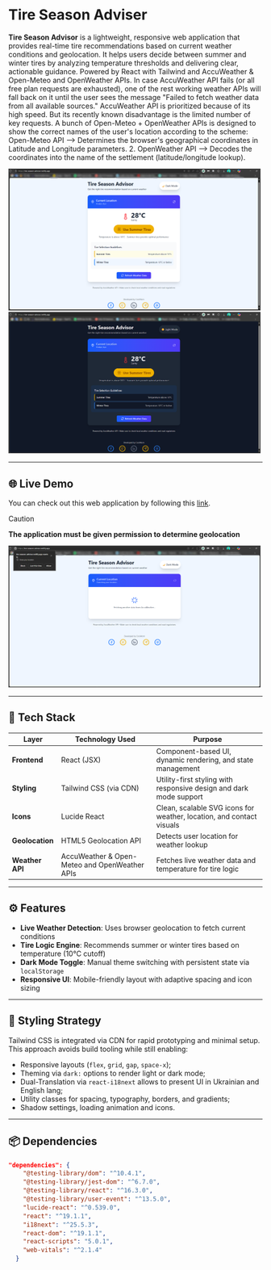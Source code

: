 # Tire Season Adviser
**Tire Season Advisor** is a lightweight, responsive web application that provides real-time tire recommendations based on current weather conditions and geolocation. It helps users decide between summer and winter tires by analyzing temperature thresholds and delivering clear, actionable guidance. Powered by React with Tailwind and AccuWeather & Open-Meteo and OpenWeather APIs. In case AccuWeather API fails (or all free plan requests are exhausted), one of the rest working weather APIs will fall back on it until the user sees the message "Failed to fetch weather data from all available sources."
AccuWeather API is prioritized because of its high speed. But its recently known disadvantage is the limited number of key requests.
A bunch of Open-Meteo + OpenWeather APIs is designed to show the correct names of the user's location according to the scheme: Open-Meteo API --> Determines the browser's geographical coordinates in Latitude and Longitude parameters. 2. OpenWeather API --> Decodes the coordinates into the name of the settlement (latitude/longitude lookup).

<div>
  <img src="assets/Light-Mode.png" alt="Screenshot of a Tire Season Advisor app page, colored in stock Light Mode palette." width = "500">   
  <img src="assets/Dark-Mode.png" alt="Screenshot of a Tire Season Advisor app page, colored in custom Dark Mode palette." width = "500">
</div>

---

## 🌐 Live Demo

You can check out this web application by following this <a href="https://tire-season-advisor.netlify.app/" target="_blank" title="Tire Season Advisor">link</a>.

> [!CAUTION]
> **The application must be given permission to determine geolocation**
<div>
  <img src="assets/Location-Needed.png" alt="Screenshot of the Tire Season Advisor app page with notification about geolocation permission requirements" width = "500">
</div>

---

## 🧩 Tech Stack

| Layer              | Technology Used                     | Purpose                                                                 |
|--------------------|-------------------------------------|-------------------------------------------------------------------------|
| **Frontend**        | React (JSX)                         | Component-based UI, dynamic rendering, and state management             |
| **Styling**         | Tailwind CSS (via CDN)              | Utility-first styling with responsive design and dark mode support      |
| **Icons**           | Lucide React                        | Clean, scalable SVG icons for weather, location, and contact visuals    |
| **Geolocation**     | HTML5 Geolocation API               | Detects user location for weather lookup                                |
| **Weather API**     | AccuWeather & Open-Meteo and OpenWeather APIs                     | Fetches live weather data and temperature for tire logic                |

---

## ⚙️ Features

- **Live Weather Detection**: Uses browser geolocation to fetch current conditions
- **Tire Logic Engine**: Recommends summer or winter tires based on temperature (10°C cutoff)
- **Dark Mode Toggle**: Manual theme switching with persistent state via `localStorage`
- **Responsive UI**: Mobile-friendly layout with adaptive spacing and icon sizing

---

## 🎨 Styling Strategy

Tailwind CSS is integrated via CDN for rapid prototyping and minimal setup. This approach avoids build tooling while still enabling:

- Responsive layouts (`flex`, `grid`, `gap`, `space-x`);
- Theming via `dark:` options to render light or dark mode;
- Dual-Translation via `react-i18next` allows to present UI in Ukrainian and English lang;
- Utility classes for spacing, typography, borders, and gradients;
- Shadow settings, loading animation and icons.

---

## 📦 Dependencies

```json
"dependencies": {
    "@testing-library/dom": "^10.4.1",
    "@testing-library/jest-dom": "^6.7.0",
    "@testing-library/react": "^16.3.0",
    "@testing-library/user-event": "^13.5.0",
    "lucide-react": "^0.539.0",
    "react": "^19.1.1",
    "i18next": "^25.5.3",
    "react-dom": "^19.1.1",
    "react-scripts": "5.0.1",
    "web-vitals": "^2.1.4"
  }
